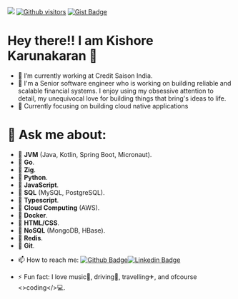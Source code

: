 ![](https://komarev.com/ghpvc/?username=khekrn&color=green)
[![Github visitors](https://visitor-badge.glitch.me/badge?page_id=khekrn.visitor-badge)](https://github.com/khekrn)
[![Gist Badge](https://img.shields.io/badge/-Gist-555859?style=flat-square&logo=Github&logoColor=white&link=https://gist.github.com/khekrn)](https://gist.github.com/khekrn)

   #                                                          Hey there!! I am Kishore Karunakaran 👋
   
   
- 🔭 I’m currently working at Credit Saison India.
- 🌱 I'm a Senior software engineer who is working on building reliable and scalable financial systems. I enjoy using my obsessive attention to detail, my unequivocal love for building things that bring's ideas to life.
- 👯 Currently focusing on building cloud native applications



# 💬 Ask me about:
- 	**JVM** (Java, Kotlin, Spring Boot, Micronaut).
- 	**Go**.
- 	**Zig**.
- 	**Python**.
- 	**JavaScript**.
- 	**SQL** (MySQL, PostgreSQL).
- 	**Typescript**.
- 	**Cloud Computing**  (AWS).
- 	**Docker**.
- 	**HTML/CSS**.
- 	**NoSQL** (MongoDB, HBase).
- 	**Redis**.
- 	**Git**.

<!-- <p>&nbsp;<img align="center" src="https://github-readme-stats.vercel.app/api?username=khekrn&show_icons=true&locale=en" alt="khekrn" /></p>
<p><img align="center" src="https://github-readme-streak-stats.herokuapp.com/?user=khekrn&" alt="khekrn" /></p> -->


- 📫 How to reach me:
[![Github Badge](https://img.shields.io/badge/-Github-000?style=flat-square&logo=Github&logoColor=white&link=https://github.com/khekrn)](https://github.com/khekrn)[![Linkedin Badge](https://img.shields.io/badge/-LinkedIn-blue?style=flat-square&logo=Linkedin&logoColor=white&link=https://www.linkedin.com/in/khekrn)](https://www.linkedin.com/in/khekrn)



- ⚡ Fun fact: I love music🎼, driving🚕, travelling✈, and ofcourse <>coding</>💻.
